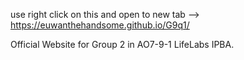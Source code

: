 use right click on this and open to new tab --> https://euwanthehandsome.github.io/G9q1/

Official Website for Group 2 in AO7-9-1 LifeLabs IPBA.
